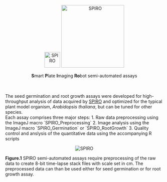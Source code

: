 <p align="center">
  <img src="https://github.com/AlyonaMinina/Files_for_SPIRO_reps/blob/master/SPIRO.Hardware%20files/SPIRO%20logo.jpg?raw=true" height="50" title="SPIRO">
  <img src="https://github.com/AlyonaMinina/Files_for_SPIRO_reps/blob/master/SPIRO.Assays%20files/SPIRO%20text%20logo.png?raw=true" width="200" title="SPIRO">
</p>

<p align="center">
    <b>S</b>mart <b>P</b>late <b>I</b>maging <b>Ro</b>bot semi-automated assays
</p>

<br>
<br>
The seed germination and root growth assays were developed for high-throughput analysis of data acquired by <a href="https://www.alyonaminina.org/spiro">SPIRO</a> and optimized for the typical plant model organism, <i>Arabidopsis thaliana</i>, but can be tuned for other species. 
<br>
Each assay comprises three major steps:
1. Raw data preprocessing using the ImageJ macro `SPIRO_Preprocessing`
2. Image analysis using the ImageJ macro `SPIRO_Germination` or `SPIRO_RootGrowth`
3. Quality control and anslysis of the quantitative data using the accompanying R scripts


  
  <p align="center">
  <img src="https://github.com/AlyonaMinina/Files_for_SPIRO_reps/blob/master/SPIRO.Assays%20files/spiro-assays-v1-resized.gif?raw=true" title="SPIRO">
  </p>
<b>Figure.1</b> SPIRO semi-automated assays require preprocessing of the raw data to create 8-bit time-lapse stack files with scale set in cm. The preprocessed data can than be used either for seed germination or for root growth assay.


